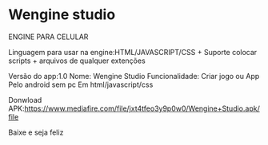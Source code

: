 # Wengine studio
ENGINE PARA CELULAR

Linguagem para usar na engine:HTML/JAVASCRIPT/CSS + Suporte colocar scripts + arquivos de qualquer extenções

Versão do app:1.0
Nome: Wengine Studio
Funcionalidade: Criar jogo ou App Pelo android sem pc
Em html/javascript/css

Donwload APK:https://www.mediafire.com/file/jxt4tfeo3y9p0w0/Wengine+Studio.apk/file

Baixe e seja feliz
